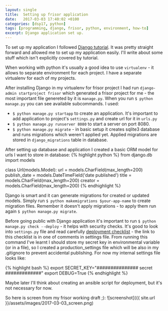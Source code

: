 ```yaml
---
layout: single
title:  Setting up frisor application
date:   2017-03-03 17:40:02 +0100
categories: [dsp17, python]
tags: [programming, django, frisor, python, environment, how-to]
excerpt: Django application set up.
---
```


To set up my application I followed [Django tutorial](https://docs.djangoproject.com/en/1.10/intro/tutorial01/).
It was pretty straight forward and allowed me to set up my application easily. I'll write about some stuff which
isn't explicitly covered by tutorial.

When working with python it's usually a good idea to use `virtualenv` - it allows to separate environment for each
project. I have a separate virtualenv for each of my projects.

After installing Django in my virtualenv for frisor project I had run `django-admin startproject frisor` which
generated a frisor project for me - the most important file genereted by it is `manage.py`. When you run
`$ python manage.py` you can see available subcommands. I used:

* `$ python manage.py startapp` to create an application. It's important to
add application to project's `settings.py` and create url for it in `urls.py`
* `$ python manage.py runserver 8080` to start a server on port 8080.
* `$ python manage.py migrate` - in basic setup it creates sqlite3 database and runs migrations which weren't
applied yet. Applied migrations are stored in `django_migrations` table in database.

After setting up database and application I created a basic ORM model for urls I want to store in database:
{% highlight python %}
from django.db import models


class Url(models.Model):
    url = models.CharField(max_length=200)
    publish_date = models.DateTimeField('date published')
    title = models.CharField(max_length=200)
    creator = models.CharField(max_length=200)
{% endhighlight %}

Django is smart and it can generate migrations for created or updated models. Simply run
`$ python makemigrations $your-app-name` to create migration files. Remember it doesn't apply migrations - to apply
them run again `$ python manage.py migrate`.

Before going public with Django application it's important to run `$ python manage.py check --deploy` - it
helps with security checks. It's good to look into `settings.py` file and read carefully
[deployment checklist](https://docs.djangoproject.com/en/1.10/howto/deployment/checklist/) - the link to this checklist
is in one of comments in settings file. From running this command I've learnt I should store my secret key in
environmental variable (or in a file), so I created a production_settings file which will be also in my .gitignore to
prevent accidental publishing. For now my internal settings file looks like:

{% highlight bash %}
export SECRET_KEY="############### secret #############"
export DEBUG=True
{% endhighlight %}

Maybe later I'll think about creating an ansible script for deployment, but it's not necessary for now.

So here is screen from my frisor working draft ;):
![screenshot]({{ site.url }}/assets/images/2017-03-03_screen.png)


